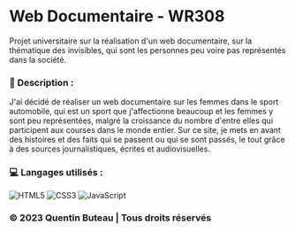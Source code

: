 # Web Documentaire - WR308

Projet universitaire sur la réalisation d'un web documentaire, sur la thématique des invisibles, qui sont les personnes peu voire pas représentés dans la société.

### 📜 Description :
J'ai décidé de réaliser un web documentaire sur les femmes dans le sport automobile, qui est un sport que j'affectionne beaucoup et les femmes y sont peu représentées, malgré la croissance du nombre d'entre elles qui participent aux courses dans le monde entier. Sur ce site, je mets en avant des histoires et des faits qui se passent ou qui se sont passés, le tout grâce à des sources journalistiques, écrites et audiovisuelles.

### 💻 Langages utilisés :
![HTML5](https://img.shields.io/badge/html5-%23E34F26.svg?style=for-the-badge&logo=html5&logoColor=white)
![CSS3](https://img.shields.io/badge/css3-%231572B6.svg?style=for-the-badge&logo=css3&logoColor=white)
![JavaScript](https://img.shields.io/badge/javascript-%23323330.svg?style=for-the-badge&logo=javascript&logoColor=%23F7DF1E)

### © 2023 Quentin Buteau | Tous droits réservés
